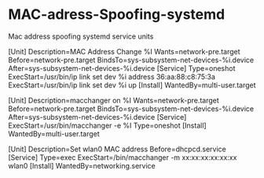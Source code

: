 # MAC-adress-Spoofing-systemd
Mac address spoofing systemd service units

[Unit]
Description=MAC Address Change %I
Wants=network-pre.target
Before=network-pre.target
BindsTo=sys-subsystem-net-devices-%i.device
After=sys-subsystem-net-devices-%i.device
[Service]
Type=oneshot
ExecStart=/usr/bin/ip link set dev %i address 36:aa:88:c8:75:3a
ExecStart=/usr/bin/ip link set dev %i up
[Install]
WantedBy=multi-user.target

[Unit]
Description=macchanger on %I
Wants=network-pre.target
Before=network-pre.target
BindsTo=sys-subsystem-net-devices-%i.device
After=sys-subsystem-net-devices-%i.device
[Service]
ExecStart=/usr/bin/macchanger -e %I
Type=oneshot
[Install]
WantedBy=multi-user.target

[Unit]
Description=Set wlan0 MAC address
Before=dhcpcd.service
[Service]
Type=exec
ExecStart=/bin/macchanger -m xx:xx:xx:xx:xx:xx wlan0
[Install]
WantedBy=networking.service

